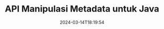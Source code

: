---
############################# Static ############################
layout: "product"
date: 2024-03-14T18:19:54
draft: false

product: "Metadata"
product_tag: "metadata"
platform: "Java"
platform_tag: "java"

############################# Head ############################
head_title: "Java Metadata API – Lihat, Baca, Ekspor, Edit, Hapus Metadata Dokumen"
head_description: "Java metadata API untuk melihat, membaca, mengedit, menganalisis, menemukan, menghapus, membandingkan & mengekspor metadata dokumen PDF Word Excel PPTX Outlook Audio Video & Gambar."

############################# Header ############################
title: "API Manipulasi Metadata untuk Java"
description: "Kembangkan Aplikasi Java untuk Membuat, Melihat, Mengakses, Memperbarui, Menghapus, Mencari, Membandingkan, Mengganti & Mengekspor Metadata Dokumen Populer & Format Gambar."
button:
    enable: true

############################# SubMenu ############################
submenu:
    enable: true
    
    left:
        img_alt: "GroupDocs.Metadata for Java"
        image: "https://www.groupdocs.cloud/templates/groupdocs/images/product-logos/groupdocs-metadata-java.png"
        product: "GroupDocs.Metadata"
        platform: "Java"
        
    middle:
        button:
            # button loop
            - link: "#overview"
              text: "Ringkasan"

            # button loop
            - link: "#features"
              text: "Fitur"

            # button loop
            - link: "#support"
              text: "Mendukung"

            # button loop
            - link: "https://products.groupdocs.app/metadata"
              text: "Demo Langsung"

            # button loop
            - link: "https://purchase.groupdocs.com/pricing/metadata/java"
              text: "Harga"

    right:
        link_download: "https://downloads.groupdocs.com/metadata"
        link_learn: "https://docs.groupdocs.com/metadata/java/"
        link_buy: "https://purchase.groupdocs.com"

############################# Overview ############################
overview:
    enable: true
    content: |
      GroupDocs.Metadata untuk Java adalah API manajemen metadata tingkat lanjut untuk memanipulasi informasi metadata dari dokumen, gambar, arsip, torrent, dan berbagai format file lainnya. Pengembang sekarang dapat meningkatkan fungsionalitas aplikasi Java mereka dengan dengan mudah menggabungkan tampilan metadata, memodifikasi, menghapus, mengekstraksi, mencari, membandingkan, mengganti, dan mengekspor fitur dalam semua format dokumen bisnis populer seperti PDF, Microsoft Office Word, spreadsheet Excel, presentasi PowerPoint & slide, email Outlook, Proyek, diagram Visio, OneNote, gambar, AutoCAD, Photoshop, audio, video, font dan metafile OpenType.  

      Pustaka metadata Java menawarkan fitur-fitur seperti pencarian metadata, mengganti properti metadata, membandingkan metadata dari format file yang didukung untuk mengidentifikasi kesamaan serta perbedaan. Anda juga dapat mengedit atau memodifikasi metadata untuk manajemen informasi yang lebih baik dan mengekspor informasi metadata yang diambil ke file Excel, file CSV, dan Kumpulan Data. API menawarkan dukungan komprehensif untuk bekerja dengan semua standar metadata yang umum digunakan seperti properti metadata bawaan, XMP, EXIF, dan kustom dalam format dokumen yang didukung.

      GroupDocs.Metadata untuk Java kompatibel dengan semua versi Java dan mendukung sistem operasi populer (Windows, Linux, MacOS) yang mampu menjalankan runtime Java.
    tabs:
      enable: true
      
      ## TAB ONE ##
      tab_one:
        description: |
          Berikut adalah ikhtisar GroupDocs.Metadata untuk Java:
      
        left:
          enable: true
          icon: "fas fa-file-image"
          title: "Bekerja dengan Gambar"
          content: |
            * Metadata XMP
            * Metadata EXIF
            * Metadata IPTC-IIM
            * Metadata PSD
            * Metadata CAD
            * Parsing Tag IFD Tambahan
        
        right:
          enable: true
          icon: "fab fa-html5"
          title: "Bekerja dengan Audio & Video"
          content: |
            * Deteksi Format MP3 Runtime
            * Baca Lyrics3 Tag
            * Baca Info Audio MPEG
            * Baca Info Header AVI
            * Baca subtitle Matroska
            * Ekspor Data ke Excel atau CSV
      
      ## TAB TWO ##
      tab_two:
        description: |
          GroupDocs.Metadata untuk Java mendukung hal berikut [format file dokumen](https://docs.groupdocs.com/metadata/java/supported-document-formats/):

        left:
          enable: true
          table:
            # table loop
            - title: "Microsoft Office"
              content: |
                * **Word:** DOC, DOCX, DOCM, DOT, DOTX, DOTM, RTF, TXT
                * **Excel:** XLS, XLSX, XLSM, XLSB, XLTM, XLT, XLTM, XLTX, XLAM, SXC, SpreadsheetML
                * **PowerPoint:** PPT, PPTX, PPS, PPSX, PPSM, POT, POTM, POTX, PPTM
                * **Visio:** VSD, VDX, VSS, VSSX, VSX, VST, VSTX, VTX, VSDX, VDW, VSTM, VSSM, VSDM
                * **Project:** MPP
                * **Outlook:** MSG, EML, EMLX, PST, OST
                * **OneNote:** ONE

        right:
          enable: true
          table:
            # table loop
            - title: "Format Lainnya"
              content: |
                * **OpenDocument**: ODT, ODS
                * **Portable**: PDF
                * **Photoshop**: PSD
                * **AutoCAD**: DWG, DXF
                * **Audio**:  MP3, WAV
                * **Video**: AVI, MOV, QT, FLV
                * **Metafiles**: EMF, WMF
                * **vCard**: VCF, VCR
                * **Gambar-gambar**: JPG, JPEG, JPE, JP2, PNG, GIF, TIFF, WebP, BMP, DJVU, DJV, DICOM
                * **Matroska Media Container**: MKV, MKA, MK3D, WEBM
                * **Font Tipe Terbuka**: OTF, OTC, TTF, TTC
                * **Yang lain**: EPUB, ZIP, TORRENT, ASF

      ## TAB THREE ##
      tab_three:
        description: |
          GroupDocs.Metadata untuk .NET mendukung Sistem Operasi, Kerangka Kerja & Manajer Paket berikut:
        
        left:
          enable: true
          table:
            # table loop
            - icon: "fab fa-windows"
              title: "Sistem operasi"
              content: |
                * Dekstop Windows
                * Server Windows
                * Windows Azure
                * Linux

            # table loop
            - icon: "fas fa-code"
              title: "Framework yang Didukung"
              content: |
                * .NET Framework 2.0 atau lebih tinggi

        right:
          enable: true
          table:
            # table loop
            - icon: "fas fa-cogs"
              title: "Manajer Paket"
              content: |
                * NuGet
                {tabs.tab_three.right.content.line_2}
                {tabs.tab_three.right.content.line_3}
            # table loop
            - icon: "fas fa-tools"
              title: "Lingkungan Pengembangan"
              content: |
                *Microsoft Visual Studio

############################# Features ############################
features:
    enable: true
    title: "GroupDocs.Metadata untuk Fitur Java"

    feature:
      # feature loop
      - icon: "fas fa-copy"
        content: "Manipulasi Metadata Bawaan & Kustom dan Ambil Metadata Torrent & Format Arsip"
       
      # feature loop
      - icon: "fas fa-eye"
        content: "Akses & Hapus Data Tersembunyi di Microsoft Word, Excel, PowerPoint & PDF"

      # feature loop
      - icon: "fas fa-bolt"
        content: "Deteksi Jenis File Dokumen saat Run-time"
      
      # feature loop
      - icon: "fas fa-file-powerpoint"
        content: "Identifikasi / Hapus Tanda Tangan Digital di Word, Excel, PDF"

      # feature loop
      - icon: "fas fa-code"
        content: "Deteksi Perlindungan Kata Sandi Dokumen di Word, Excel, PowerPoint, dan PDF"

      # feature loop
      - icon: "fas fa-cloud"
        content: "Ambil Gambar Kecil dan Pratinjau Gambar dari Format yang Didukung & Dukungan Wadah Multimedia Matroska"

      # feature loop
      - icon: "fas fa-remove-format"
        content: "Ekstrak Metadata Teks dari file Gambar PNG"

      # feature loop
      - icon: "fas fa-comment-slash"
        content: "Mendukung Pencacahan dari semua Jenis Metadata & Baca Metadata dari File Font OpenType"

      # feature loop
      - icon: "fas fa-location-arrow"
        content: "Baca Properti Metadata menggunakan Kunci yang Ditetapkan untuk Format yang Didukung apa pun"

      # feature loop
      - icon: "fas fa-border-all"
        content: "Dapatkan/Hapus Metadata Pesan Email & Hapus Lampiran"

      # feature loop
      - icon: "fas fa-wrench"
        content: "Baca subtitle Matroska dan ambil Metadata File Audio & Video"

      # feature loop
      - icon: "fas fa-columns"
        content: "Hasilkan Pratinjau Gambar untuk File EPUB, CAD, EML & MSG"

      # feature loop
      - icon: "fas fa-file-word"
        content: "Identifikasi Perbedaan atau Kesamaan dalam Metadata Format yang Didukung dengan Perbandingan"

      # feature loop
      - icon: "fas fa-envelope"
        content: "Cari Properti Metadata Dokumen, EXIF, & XMP"

      # feature loop
      - icon: "fas fa-print"
        content: "Ganti Properti Metadata Word, Excel, PowerPoint, dan PDF"

      # feature loop
      - icon: "fas fa-file-archive"
        content: "Ekspor Metadata dari Format File yang Didukung ke Excel, CSV atau DataSet"

      # feature loop
      - icon: "fas fa-lock"
        content: "Tambahkan atau Perbarui Properti Metadata XMP dan EXIF ​​​​dari Jenis Arbitrer menggunakan Search API"

      # feature loop
      - icon: "fas fa-file-code"
        content: "Manipulasi Properti Metadata Gambar & Hapus Informasi Lokasi Foto"

      # feature loop
      - icon: "fas fa-fill-drip"
        content: "Hapus Metadata & Komentar dari Laporan dan Dokumen"
        
      # feature loop
      - icon: "fas fa-file-excel"
        content: "Ekstraksi Metadata dari File Microsoft Excel Mulai dari Excel 95"

      # feature loop
      - icon: "fas fa-heading"
        content: "Mengurangi Konsumsi Memori Format PDF, Excel & Gambar"

      # feature loop
      - icon: "fas fa-project-diagram"
        content: "Perbarui Properti Metadata EXIF ​​di File WEBP, PNG & PSD"

      # feature loop
      - icon: "fas fa-cube"
        content: "Ekstrak Properti Metadata XMP dalam File MOV, MP3 & WEBP"

      # feature loop
      - icon: "fas fa-envelope"
        content: "Tambah, Perbarui, dan Hapus Paket Metadata IPTC di Gambar TIFF"

      # feature loop
      - icon: "fas fa-project-diagram"
        content: "Tambah, Perbarui & Hapus Paket Metadata EXIF ​​di Gambar JPEG2000"

      # feature loop
      - icon: "fas fa-cube"
        content: "Baca Tag EXIF ​​& Properti Metadata XMP dari Format Gambar HEIC/HEIF"

      # feature loop
      - icon: "fas fa-lock"
        content: "Baca Metadata dari File Proyek Microsoft Terenkripsi"
        
    more_feature:
      # more_feature_loop
      - title: "Mengambil Properti Metadata secara Efisien"
        content: |
          Dengan GroupDocs.Metadata untuk Java API, Properti Metadata dari format file yang didukung dapat diambil dengan cukup efisien. Kode untuk melakukannya cukup sederhana dan lurus ke depan. Berikut adalah contoh yang menunjukkan betapa mudahnya mengambil properti metadata dari file MP3 menggunakan Java:
          ```java
           try (Mp3Format mp3Format = new Mp3Format("D:\\sample.mp3")) 
          {
            System.out.printf("Album: %", mp3Format.getId3v1Properties().getAlbum());
            System.out.printf("Title: %", mp3Format.getId3v2Properties().getTitle());
          }
          ```      
      # more_feature_loop
      - title: "Ambil Data Tersembunyi untuk Manipulasi"
        content: "GroupDocs.Metadata untuk Java memberi Anda cara komprehensif untuk mendapatkan dan menghapus data tersembunyi dari file Microsoft Word, Excel, dan PowerPoint. Anda juga dapat melakukan hal yang sama untuk dokumen PDF. Anda dapat memanipulasi komentar, menggabungkan bidang, halaman tersembunyi, bidang formulir, anotasi, dan lainnya."

############################# Support ############################
support:
    enable: true

############################# Solutions ############################
solutions:
    enable: true
    title: "GroupDocs.Metadata menawarkan API tampilan dokumen untuk lingkungan pengembangan populer lainnya"

    solution:
        # solution loop
        - img_alt: "GroupDocs.Metadata for .NET"
          image: "/border/groupdocs-metadata-net.svg"
          product: "GroupDocs.Metadata"
          platform: ".NET"
          link: "/metadata/net/"

        # solution loop
        - img_alt: "GroupDocs.Metadata for Node.js"
          image: "/border/groupdocs-metadata-nodejs-java.svg"
          product: "GroupDocs.Metadata"
          platform: "Node.js via Java"
          link: "/metadata/nodejs-java/"

############################# Back to top ###############################
back_to_top:
  enable: true
---